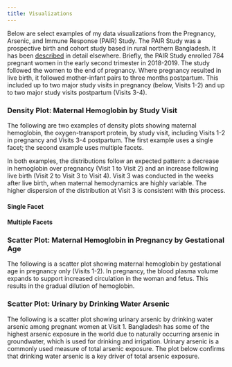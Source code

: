 ```yaml
---
title: Visualizations
---
```

Below are select examples of my data visualizations from the Pregnancy, Arsenic, and Immune Response (PAIR) Study. The PAIR Study was a prospective birth and cohort study based in rural northern Bangladesh. It has been [described](https://onlinelibrary.wiley.com/doi/full/10.1111/ppe.12949) in detail elsewhere. Briefly, the PAIR Study enrolled 784 pregnant women in the early second trimester in 2018-2019. The study followed the women to the end of pregnancy. Where pregnancy resulted in live birth, it followed mother-infant pairs to three months postpartum. This included up to two major study visits in pregnancy (below, Visits 1-2) and up to two major study visits postpartum (Visits 3-4).

### Density Plot: Maternal Hemoglobin by Study Visit

The following are two examples of density plots showing maternal hemoglobin, the oxygen-transport protein, by study visit, including Visits 1-2 in pregnancy and Visits 3-4 postpartum. The first example uses a single facet; the second example uses multiple facets.

In both examples, the distributions follow an expected pattern: a decrease in hemoglobin over pregnancy (Visit 1 to Visit 2) and an increase following live birth (Visit 2 to Visit 3 to Visit 4). Visit 3 was conducted in the weeks after live birth, when maternal hemodynamics are highly variable. The higher dispersion of the distribution at Visit 3 is consistent with this process.

#### Single Facet

#### Multiple Facets

### Scatter Plot: Maternal Hemoglobin in Pregnancy by Gestational Age

The following is a scatter plot showing maternal hemoglobin by gestational age in pregnancy only (Visits 1-2). In pregnancy, the blood plasma volume expands to support increased circulation in the woman and fetus. This results in the gradual dilution of hemoglobin.

### Scatter Plot: Urinary by Drinking Water Arsenic

The following is a scatter plot showing urinary arsenic by drinking water arsenic among pregnant women at Visit 1. Bangladesh has some of the highest arsenic exposure in the world due to naturally occurring arsenic in groundwater, which is used for drinking and irrigation. Urinary arsenic is a commonly used measure of total arsenic exposure. The plot below confirms that drinking water arsenic is a key driver of total arsenic exposure.